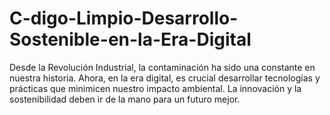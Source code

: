 # C-digo-Limpio-Desarrollo-Sostenible-en-la-Era-Digital
Desde la Revolución Industrial, la contaminación ha sido una constante en nuestra historia. Ahora, en la era digital, es crucial desarrollar tecnologías y prácticas que minimicen nuestro impacto ambiental. La innovación y la sostenibilidad deben ir de la mano para un futuro mejor.
